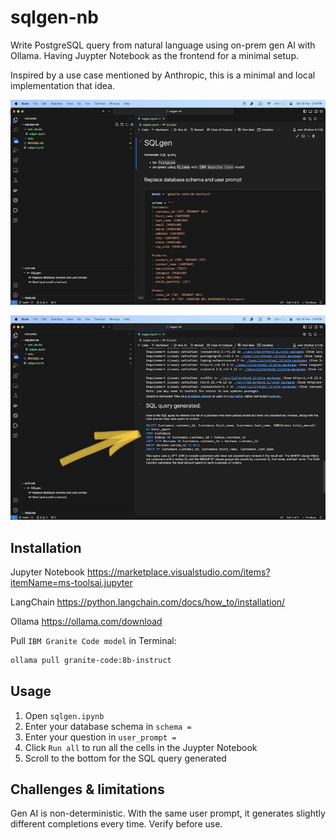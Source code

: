 # sqlgen-nb

Write PostgreSQL query from natural language using on-prem gen AI with Ollama. Having Juypter Notebook as the frontend for a minimal setup. 

Inspired by a use case mentioned by Anthropic, this is a minimal and local implementation that idea. 

![Enter schema and user prompt](img/screen1.png)

![SQL query, GET!](img/screen2.png)

## Installation 

Jupyter Notebook https://marketplace.visualstudio.com/items?itemName=ms-toolsai.jupyter 

LangChain https://python.langchain.com/docs/how_to/installation/

Ollama https://ollama.com/download 

Pull `IBM Granite Code model` in Terminal: 

```zsh
ollama pull granite-code:8b-instruct 
```

## Usage 

1. Open `sqlgen.ipynb` 
2. Enter your database schema in `schema =` 
3. Enter your question in `user_prompt =` 
4. Click `Run all` to run all the cells in the Juypter Notebook 
5. Scroll to the bottom for the SQL query generated 

## Challenges & limitations 

Gen AI is non-deterministic. With the same user prompt, it generates slightly different completions every time. Verify before use. 

